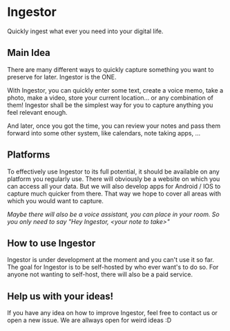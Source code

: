 # Ingestor
Quickly ingest what ever you need into your digital life.

## Main Idea
There are many different ways to quickly capture something you want to preserve for later. Ingestor is the ONE.

With Ingestor, you can quickly enter some text, create a voice memo, take a photo, make a video, store your current location... or any combination of them!
Ingestor shall be the simplest way for you to capture anything you feel relevant enough.

And later, once you got the time, you can review your notes and pass them forward into some other system, like calendars, note taking apps, ...

## Platforms
To effectively use Ingestor to its full potential, it should be available on any platform you regularly use. There will obviously be a website on which you can access all your data. But we will also develop apps for Android / IOS to capture much quicker from there. That way we hope to cover all areas with which you would want to capture.

_Maybe there will also be a voice assistant, you can place in your room. So you only need to say "Hey Ingestor, \<your note to take\>"_

## How to use Ingestor
Ingestor is under development at the moment and you can't use it so far. The goal for Ingestor is to be self-hosted by who ever want's to do so. For anyone not wanting to self-host, there will also be a paid service.

## Help us with your ideas!
If you have any idea on how to improve Ingestor, feel free to contact us or open a new issue. We are allways open for weird ideas :D
